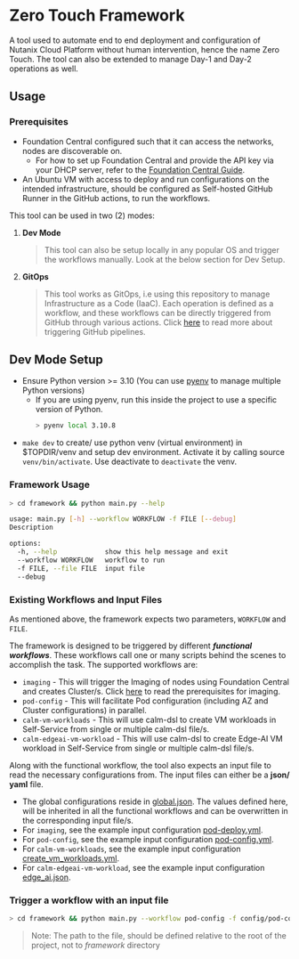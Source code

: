 # Zero Touch Framework

A tool used to automate end to end deployment and configuration of Nutanix Cloud Platform without human intervention,
hence the name Zero Touch. The tool can also be extended to manage Day-1 and Day-2 operations as well.

## Usage

### Prerequisites
- Foundation Central configured such that it can access the networks, nodes are discoverable on.
  - For how to set up Foundation Central and provide the API key via your DHCP server, refer to the [Foundation Central Guide](https://portal.nutanix.com/page/documents/details?targetId=Foundation-Central-v1_5:Foundation-Central-v1_5).
- An Ubuntu VM with access to deploy and run configurations on the intended infrastructure, should be configured as Self-hosted GitHub Runner in the GitHub actions, to run the workflows.

This tool can be used in two (2) modes:

1. **Dev Mode**
   > This tool can also be setup locally in any popular OS and trigger the workflows manually. Look at the below section
   for Dev Setup.

2. **GitOps**
   > This tool works as GitOps, i.e using this repository to manage Infrastructure as a Code (IaaC). Each operation is
   defined as a workflow, and these workflows can be directly triggered from GitHub through various actions.
   Click [here](config/README.md) to read more about triggering GitHub pipelines.


## Dev Mode Setup

- Ensure Python version >= 3.10 (You can use [pyenv](https://realpython.com/intro-to-pyenv/) to manage multiple Python
  versions)
    - If you are using pyenv, run this inside the project to use a specific version of Python.
        ```sh
        > pyenv local 3.10.8
        ```
- `make dev` to create/ use python venv (virtual environment) in $TOPDIR/venv and setup dev environment. Activate it by
  calling source `venv/bin/activate`. Use deactivate to `deactivate` the venv.

### Framework Usage

```sh
> cd framework && python main.py --help

usage: main.py [-h] --workflow WORKFLOW -f FILE [--debug]
Description

options:
  -h, --help            show this help message and exit
  --workflow WORKFLOW   workflow to run
  -f FILE, --file FILE  input file
  --debug
  ```

### Existing Workflows and Input Files

As mentioned above, the framework expects two parameters, `WORKFLOW` and `FILE`.

The framework is designed to be triggered by different **_functional workflows_**. These workflows call one or many
scripts behind the scenes to accomplish the task.
The supported workflows are:

- `imaging` - This will trigger the Imaging of nodes using Foundation Central and creates Cluster/s.
  Click [here](#prerequisites) to read the prerequisites for imaging.
- `pod-config` - This will facilitate Pod configuration (including AZ and Cluster configurations) in parallel.
- `calm-vm-workloads` - This will use calm-dsl to create VM workloads in Self-Service from single or multiple calm-dsl
  file/s.
- `calm-edgeai-vm-workload` - This will use calm-dsl to create Edge-AI VM workload in Self-Service from single or
  multiple calm-dsl file/s.

Along with the functional workflow, the tool also expects an input file to read the necessary configurations from. The
input files can either be a **json/ yaml** file.

- The global configurations reside in [global.json](config/global.json). The values defined here, will be inherited in
  all the functional workflows and can be overwritten in the corresponding input file/s.
- For `imaging`, see the example input configuration [pod-deploy.yml](config/pod-deploy.yml).
- For `pod-config`, see the example input configuration [pod-config.yml](config/pod-config.yml).
- For `calm-vm-workloads`, see the example input
  configuration [create_vm_workloads.yml](config/create-vm-workloads.yml).
- For `calm-edgeai-vm-workload`, see the example input configuration [edge_ai.json](config/edge-ai.json).

### Trigger a workflow with an input file

```sh
> cd framework && python main.py --workflow pod-config -f config/pod-config.yml
```

> Note: The path to the file, should be defined relative to the root of the project, not to _framework_ directory

